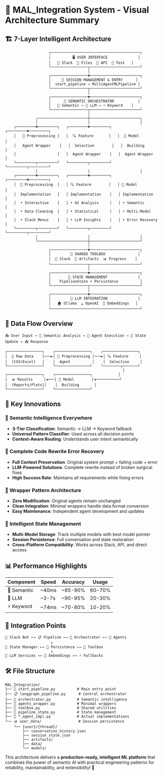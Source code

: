 # 🎨 MAL_Integration System - Visual Architecture Summary

## 🏗️ 7-Layer Intelligent Architecture

```
                    ┌─────────────────────────────────────────┐
                    │          🖥️ USER INTERFACE              │
                    │   💬 Slack  📁 Files  🔗 API  🧪 Test   │
                    └─────────────────┬───────────────────────┘
                                      │
                    ┌─────────────────▼───────────────────────┐
                    │     🚀 SESSION MANAGEMENT & ENTRY      │
                    │  start_pipeline → MultiAgentMLPipeline │
                    └─────────────────┬───────────────────────┘
                                      │
                    ┌─────────────────▼───────────────────────┐
                    │      🧠 SEMANTIC ORCHESTRATOR           │
                    │   🧠 Semantic → 🤖 LLM → ⚡ Keyword    │
                    └─────────────────┬───────────────────────┘
                                      │
              ┌───────────────────────┼───────────────────────┐
              │                       │                       │
    ┌─────────▼─────────┐   ┌─────────▼─────────┐   ┌─────────▼─────────┐
    │   🧹 Preprocessing │   │  🔍 Feature       │   │  🚀 Model         │
    │   Agent Wrapper    │   │  Selection        │   │  Building         │
    │                   │   │  Agent Wrapper    │   │  Agent Wrapper    │
    └─────────┬─────────┘   └─────────┬─────────┘   └─────────┬─────────┘
              │                       │                       │
    ┌─────────▼─────────┐   ┌─────────▼─────────┐   ┌─────────▼─────────┐
    │  🔧 Preprocessing  │   │ 🔍 Feature        │   │ 🚀 Model          │
    │  Implementation   │   │ Implementation    │   │ Implementation    │
    │  • Interactive    │   │ • AI Analysis     │   │ • Semantic        │
    │  • Data Cleaning  │   │ • Statistical     │   │ • Multi-Model     │
    │  • Slack Menus    │   │ • LLM Insights    │   │ • Error Recovery  │
    └─────────┬─────────┘   └─────────┬─────────┘   └─────────┬─────────┘
              │                       │                       │
              └───────────────────────┼───────────────────────┘
                                      │
                    ┌─────────────────▼───────────────────────┐
                    │         🧰 SHARED TOOLBOX               │
                    │  💬 Slack  📁 Artifacts  📊 Progress    │
                    └─────────────────┬───────────────────────┘
                                      │
                    ┌─────────────────▼───────────────────────┐
                    │        💾 STATE MANAGEMENT              │
                    │    PipelineState + Persistence          │
                    └─────────────────┬───────────────────────┘
                                      │
                    ┌─────────────────▼───────────────────────┐
                    │         🤖 LLM INTEGRATION              │
                    │   🏠 Ollama  ☁️ OpenAI  🧠 Embeddings   │
                    └─────────────────────────────────────────┘
```

## 🔄 Data Flow Overview

```
📤 User Input → 🧠 Semantic Analysis → 🤖 Agent Execution → 💾 State Update → 📤 Response

┌────────────────┐    ┌────────────────┐    ┌────────────────┐
│  📁 Raw Data    │───►│ 🧹 Preprocessing │───►│ 🔍 Feature     │
│  (CSV/Excel)   │    │  Agent          │    │  Selection     │
└────────────────┘    └────────────────┘    └────────┬───────┘
                                                      │
┌────────────────┐    ┌────────────────┐            │
│  📊 Results     │◄───│ 🚀 Model        │◄───────────┘
│  (Reports/Plots)│    │  Building       │
└────────────────┘    └────────────────┘
```

## 🎯 Key Innovations

### 🧠 **Semantic Intelligence Everywhere**
- **3-Tier Classification**: Semantic → LLM → Keyword fallback
- **Universal Pattern Classifier**: Used across all decision points
- **Context-Aware Routing**: Understands user intent semantically

### 🔧 **Complete Code Rewrite Error Recovery**
- **Full Context Preservation**: Original system prompt + failing code + error
- **LLM-Powered Solutions**: Complete rewrite instead of broken surgical fixes
- **High Success Rate**: Maintains all requirements while fixing errors

### 🚀 **Wrapper Pattern Architecture**
- **Zero Modification**: Original agents remain unchanged
- **Clean Integration**: Minimal wrappers handle data format conversion
- **Easy Maintenance**: Independent agent development and updates

### 💾 **Intelligent State Management**
- **Multi-Model Storage**: Track multiple models with best model pointer
- **Session Persistence**: Full conversation and state restoration
- **Cross-Platform Compatibility**: Works across Slack, API, and direct access

## 📊 Performance Highlights

| Component | Speed | Accuracy | Usage |
|-----------|-------|----------|-------|
| 🧠 Semantic | ~40ms | ~85-90% | 60-70% |
| 🤖 LLM | ~3-7s | ~90-95% | 20-30% |
| ⚡ Keyword | ~74ms | ~70-80% | 10-20% |

## 🔗 Integration Points

```
💬 Slack Bot ←→ 📋 Pipeline ←→ 🧠 Orchestrator ←→ 🤖 Agents
                     ↕
💾 State Manager ←→ 📁 Persistence ←→ 🧰 Toolbox
                     ↕
🤖 LLM Services ←→ 🧠 Embeddings ←→ ⚡ Fallbacks
```

## 🛠️ File Structure

```
MAL_Integration/
├── 🚀 start_pipeline.py          # Main entry point
├── 📋 langgraph_pipeline.py      # Central orchestrator
├── 🧠 orchestrator.py            # Semantic intelligence
├── 🤖 agents_wrapper.py          # Minimal wrappers
├── 🧰 toolbox.py                 # Shared utilities
├── 💾 pipeline_state.py          # State management
├── 🔧 *_agent_impl.py            # Actual implementations
└── 📊 user_data/                 # Session persistence
    └── {user}/{thread}/
        ├── conversation_history.json
        ├── session_state.json
        ├── artifacts/
        ├── data/
        └── models/
```

This architecture delivers a **production-ready, intelligent ML platform** that combines the power of semantic AI with practical engineering patterns for reliability, maintainability, and extensibility! 🎯
